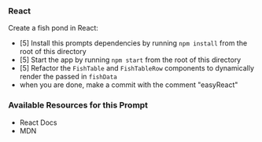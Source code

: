 ### React

Create a fish pond in React:

* [5] Install this prompts dependencies by running `npm install` from the root of this directory
* [5] Start the app by running `npm start` from the root of this directory
* [5] Refactor the `FishTable` and `FishTableRow` components to dynamically render the passed in `fishData`
* when you are done, make a commit with the comment "easyReact"

### Available Resources for this Prompt
* React Docs
* MDN